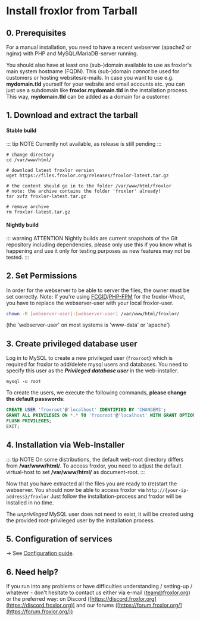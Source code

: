 # Install froxlor from Tarball

## 0. Prerequisites

For a manual installation, you need to have a recent webserver (apache2 or nginx) with PHP and MySQL/MariaDB-server running.

You should also have at least one (sub-)domain available to use as froxlor's main system hostname (FQDN). This (sub-)domain _cannot_ be used for customers or hosting websites/e-mails. In case you want to use e.g. **mydomain.tld** yourself for your website and email accounts etc. you can just use a subdomain like **froxlor.mydomain.tld** in the installation process. This way, **mydomain.tld** can be added as a domain for a customer.

## 1. Download and extract the tarball

#### Stable build

::: tip NOTE
Currently not available, as release is still pending
:::

```shell
# change directory
cd /var/www/html/

# download latest froxlor version
wget https://files.froxlor.org/releases/froxlor-latest.tar.gz

# the content should go in to the folder /var/www/html/froxlor
# note: the archive contains the folder 'froxlor' already!
tar xvfz froxlor-latest.tar.gz

# remove archive
rm froxlor-latest.tar.gz
```

#### Nightly build

::: warning ATTENTION
Nightly builds are current snapshots of the Git repository including dependencies, please only use this if you know what is happening and use it only for testing purposes as new features may not be tested.
:::

## 2. Set Permissions

In order for the webserver to be able to server the files, the owner must be set correctly. Note: If you're using [FCGID](../../admin-guide/configuration/fcgid)/[PHP-FPM](../../admin-guide/configuration/php-fpm) for the froxlor-Vhost, you have to replace the webserver-user with your local froxlor-user.

```bash
chown -R [webserver-user]:[webserver-user] /var/www/html/froxlor/
```

(the 'webserver-user' on most systems is 'www-data' or 'apache')

<h2 id="create-froxroot">3. Create privileged database user</h2>

Log in to MySQL to create a new privileged user (`froxroot`) which is required for froxlor to add/delete mysql users and databases. You need to specify this user as the **_Privileged database user_** in the web-installer.

````shell
mysql -u root
````

To create the users, we execute the following commands, **please change the default passwords**:

```sql
CREATE USER 'froxroot'@'localhost' IDENTIFIED BY 'CHANGEM3';
GRANT ALL PRIVILEGES ON *.* TO 'froxroot'@'localhost' WITH GRANT OPTION;
FLUSH PRIVILEGES;
EXIT;
```

## 4. Installation via Web-Installer

::: tip NOTE
On some distributions, the default web-root directory differs from **/var/www/html/**. To access froxlor, you need to adjust the default virtual-host to set **/var/www/html/** as document-root.
:::

Now that you have extracted all the files you are ready to (re)start the webserver. You should now be able to access froxlor via `http://{your-ip-address}/froxlor` Just follow the installation-process and froxlor will be installed in no time.

<UiBrowser :src="$withBase('/img/frx_inst_welcome.png')" alt="Welcome screen of installation"/>

<UiBrowser :src="$withBase('/img/frx_inst_prereq.png')" alt="Requirement validation"/>

The _unprivileged_ MySQL user does not need to exist, it will be created using the provided root-privileged user by the installation process.

## 5. Configuration of services

&#8594; See [Configuration guide](../../admin-guide/configuration).

## 6. Need help?
If you run into any problems or have difficulties understanding / setting-up / whatever - don't hesitate to contact us either via e-mail ([team@froxlor.org](mailto:team@froxlor.org)) or the preferred way: on Discord ([https://discord.froxlor.org](https://discord.froxlor.org)) and our forums ([https://forum.froxlor.org/](https://forum.froxlor.org/))
